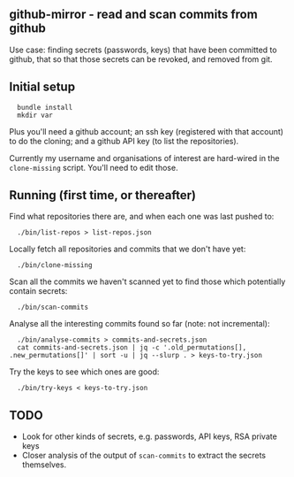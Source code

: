 github-mirror - read and scan commits from github
-------------------------------------------------

Use case: finding secrets (passwords, keys) that have been committed to
github, that so that those secrets can be revoked, and removed from git.

Initial setup
-------------

`  bundle install`  
`  mkdir var`  

Plus you'll need a github account; an ssh key (registered with that account)
to do the cloning; and a github API key (to list the repositories).

Currently my username and organisations of interest are hard-wired in the
`clone-missing` script.  You'll need to edit those.

Running (first time, or thereafter)
-----------------------------------

Find what repositories there are, and when each one was last pushed to:

`  ./bin/list-repos > list-repos.json`  

Locally fetch all repositories and commits that we don't have yet:

`  ./bin/clone-missing`  

Scan all the commits we haven't scanned yet to find those which potentially
contain secrets:

`  ./bin/scan-commits`  

Analyse all the interesting commits found so far (note: not incremental):

`  ./bin/analyse-commits > commits-and-secrets.json`  
`  cat commits-and-secrets.json | jq -c '.old_permutations[], .new_permutations[]' | sort -u | jq --slurp . > keys-to-try.json`  

Try the keys to see which ones are good:

`  ./bin/try-keys < keys-to-try.json`  

TODO
----

 * Look for other kinds of secrets, e.g. passwords, API keys, RSA private keys
 * Closer analysis of the output of `scan-commits` to extract the secrets
   themselves.

